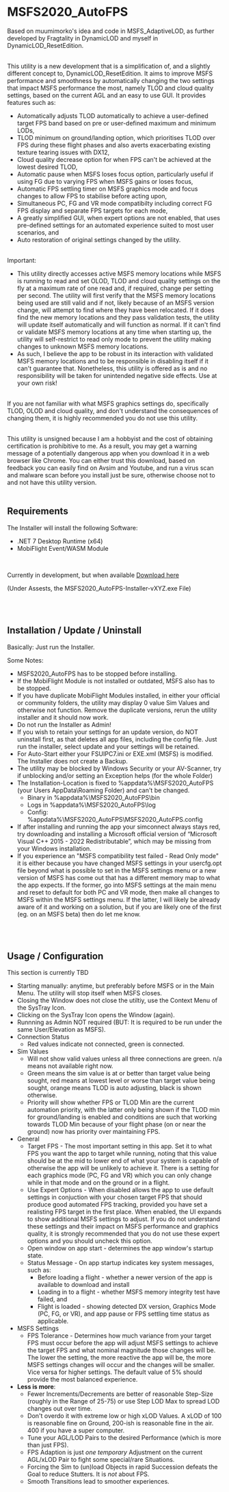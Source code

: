 # MSFS2020_AutoFPS

Based on muumimorko's idea and code in MSFS_AdaptiveLOD, as further developed by Fragtality in DynamicLOD and myself in DynamicLOD_ResetEdition.<br/><br/>

This utility is a new development that is a simplification of, and a slightly different concept to, DynamicLOD_ResetEdition. It aims to improve MSFS performance and smoothness by automatically changing the two settings that impact MSFS performance the most, namely TLOD and cloud quality settings, based on the current AGL and an easy to use GUI. It provides features such as:<br/>
- Automatically adjusts TLOD automatically to achieve a user-defined target FPS band based on pre or user-defined maximum and minimum LODs,<br/>
- TLOD minimum on ground/landing option, which prioritises TLOD over FPS during these flight phases and also averts exacerbating existing texture tearing issues with DX12,</br>
- Cloud quality decrease option for when FPS can't be achieved at the lowest desired TLOD,<br/>
- Automatic pause when MSFS loses focus option, particularly useful if using FG due to varying FPS when MSFS gains or loses focus,</br>
- Automatic FPS settling timer on MSFS graphics mode and focus changes to allow FPS to stabilise before acting upon,</br>
- Simultaneous PC, FG and VR mode compatibilty including correct FG FPS display and separate FPS targets for each mode,<br>
- A greatly simplified GUI, when expert options are not enabled, that uses pre-defined settings for an automated experience suited to most user scenarios, and</br>
- Auto restoration of original settings changed by the utility.<br/><br/>

Important:<br/> 
- This utility directly accesses active MSFS memory locations while MSFS is running to read and set OLOD, TLOD and cloud quality settings on the fly at a maximum rate of one read and, if required, change per setting per second. The utility will first verify that the MSFS memory locations being used are still valid and if not, likely because of an MSFS version change, will attempt to find where they have been relocated. If it does find the new memory locations and they pass validation tests, the utility will update itself automatically and will function as normal. If it can't find or validate MSFS memory locations at any time when starting up, the utility will self-restrict to read only mode to prevent the utility making changes to unknown MSFS memory locations.<br/>
- As such, I believe the app to be robust in its interaction with validated MSFS memory locations and to be responsible in disabling itself if it can't guarantee that. Nonetheless, this utility is offered as is and no responsibility will be taken for unintended negative side effects. Use at your own risk!<br/><br/>

If you are not familiar with what MSFS graphics settings do, specifically TLOD, OLOD and cloud quality, and don't understand the consequences of changing them, it is highly recommended you do not use this utility.
<br/><br/>

This utility is unsigned because I am a hobbyist and the cost of obtaining certification is prohibitive to me. As a result, you may get a warning message of a potentially dangerous app when you download it in a web browser like Chrome. You can either trust this download, based on feedback you can easily find on Avsim and Youtube, and run a virus scan and malware scan before you install just be sure, otherwise choose not to and not have this utility version.<br/><br/>

## Requirements

The Installer will install the following Software:
- .NET 7 Desktop Runtime (x64)
- MobiFlight Event/WASM Module

<br/>

Currently in development, but when available [Download here](https://github.com/ResetXPDR/MSFS2020_AutoFPS/releases/latest)

(Under Assests, the MSFS2020_AutoFPS-Installer-vXYZ.exe File)

<br/><br/>

## Installation / Update / Uninstall
Basically: Just run the Installer.<br/>

Some Notes:
- MSFS2020_AutoFPS has to be stopped before installing.
- If the MobiFlight Module is not installed or outdated, MSFS also has to be stopped.
- If you have duplicate MobiFlight Modules installed, in either your official or community folders, the utility may display 0 value Sim Values and otherwise not function. Remove the duplicate versions, rerun the utility installer and it should now work.
- Do not run the Installer as Admin!
- If you wish to retain your settings for an update version, do NOT uninstall first, as that deletes all app files, including the config file. Just run the installer, select update and your settings will be retained.
- For Auto-Start either your FSUIPC7.ini or EXE.xml (MSFS) is modified. The Installer does not create a Backup.
- The utility may be blocked by Windows Security or your AV-Scanner, try if unblocking and/or setting an Exception helps (for the whole Folder)
- The Installation-Location is fixed to %appdata%\MSFS2020_AutoFPS (your Users AppData\Roaming Folder) and can't be changed.
  - Binary in %appdata%\MSFS2020_AutoFPS\bin
  - Logs in %appdata%\MSFS2020_AutoFPS\log
  - Config: %appdata%\MSFS2020_AutoFPS\MSFS2020_AutoFPS.config
- If after installing and running the app your simconnect always stays red, try downloading and installing a Microsoft official version of “Microsoft Visual C++ 2015 - 2022 Redistributable”, which may be missing from your Windows installation.
- If you experience an "MSFS compatibility test failed - Read Only mode" it is either because you have changed MSFS settings in your usercfg.opt file beyond what is possible to set in the MSFS settings menu or a new version of MSFS has come out that has a different memory map to what the app expects. If the former, go into MSFS settings at the main menu and reset to default for both PC and VR mode, then make all changes to MSFS within the MSFS settings menu. If the latter, I will likely be already aware of it and working on a solution, but if you are likely one of the first (eg. on an MSFS beta) then do let me know.

<br/><br/>

## Usage / Configuration

This section is currently TBD

- Starting manually: anytime, but preferably before MSFS or in the Main Menu. The utility will stop itself when MSFS closes. 
- Closing the Window does not close the utiltiy, use the Context Menu of the SysTray Icon.
- Clicking on the SysTray Icon opens the Window (again).
- Runnning as Admin NOT required (BUT: It is required to be run under the same User/Elevation as MSFS).
- Connection Status
  - Red values indicate not connected, green is connected.
- Sim Values
  - Will not show valid values unless all three connections are green. n/a means not available right now.
  - Green means the sim value is at or better than target value being sought, red means at lowest level or worse than target value being sought, orange means TLOD is auto adjusting, black is shown otherwise.
  - Priority will show whether FPS or TLOD Min are the current automation priority, with the latter only being shown if the TLOD min for ground/landing is enabled and conditions are such that working towards TLOD Min because of your flight phase (on or near the ground) now has priority over maintaining FPS. 
- General
  - Target FPS - The most important setting in this app. Set it to what FPS you want the app to target while running, noting that this value should be at the mid to lower end of what your system is capable of otherwise the app will be unlikely to achieve it. There is a setting for each graphics mode (PC, FG and VR) which you can only change while in that mode and on the ground or in a flight.
  - Use Expert Options - When disabled allows the app to use default settings in conjuction with your chosen target FPS that should produce good automated FPS tracking, provided you have set a realisting FPS target in the first place. When enabled, the UI expands to show additional MSFS settings to adjust. If you do not understand these settings and their impact on MSFS performance and graphics quality, it is strongly recommended that you do not use these expert options and you should uncheck this option.
  - Open window on app start - determines the app window's startup state.
  - Status Message - On app startup indicates key system messages, such as:
    - Before loading a flight - whether a newer version of the app is available to download and install
    - Loading in to a flight  - whether MSFS memory integrity test have failed, and
    - Flight is loaded - showing detected DX version, Graphics Mode (PC, FG, or VR), and app pause or FPS settling time status as applicable.
- MSFS Settings
  -  FPS Tolerance - Determines how much variance from your target FPS must occur before the app will adjust MSFS settings to achieve the target FPS and what nominal magnitude those changes will be. The lower the setting, the more reactive the app will be, the more MSFS settings changes will occur and the changes will be smaller. Vice versa for higher settings. The default value of 5% should provide the most balanced experience.                                      
- **Less is more**:
  - Fewer Increments/Decrements are better of reasonable Step-Size (roughly in the Range of 25-75) or use Step LOD Max to spread LOD changes out over time.
  - Don't overdo it with extreme low or high xLOD Values. A xLOD of 100 is reasonable fine on Ground, 200-ish is reasonable fine in the air. 400 if you have a super computer.
  - Tune your AGL/LOD Pairs to the desired Performance (which is more than just FPS).
  - FPS Adaption is just *one temporary* Adjustment on the current AGL/xLOD Pair to fight some special/rare Situations.
  - Forcing the Sim to (un)load Objects in rapid Succession defeats the Goal to reduce Stutters. It is *not* about FPS.
  - Smooth Transitions lead to smoother experiences.  
<br/><br/>
